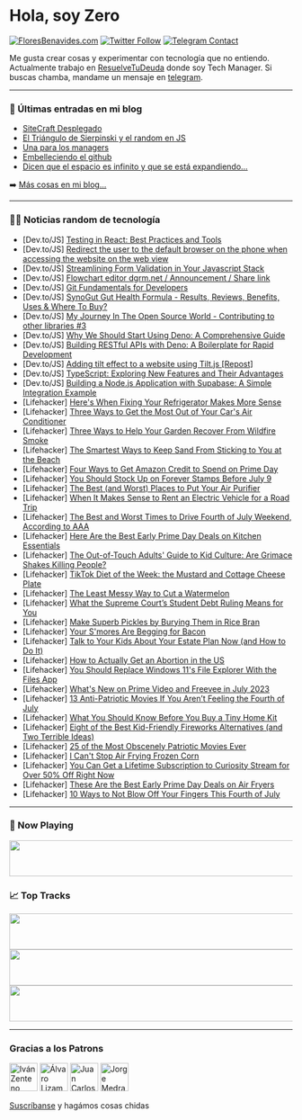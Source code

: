 # Hola, soy Zero

[![FloresBenavides.com](https://img.shields.io/website?down_message=oops&label=MiBlog&style=for-the-badge&up_message=online&url=https%3A%2F%2Ffloresbenavides.com)](https://floresbenavides.com) [![Twitter Follow](https://img.shields.io/twitter/follow/ZeroDragon?color=%231DA1F2&label=Follow&logo=twitter&logoColor=ffffff&style=for-the-badge)](https://twitter.com/zerodragon) [![Telegram Contact](https://img.shields.io/badge/escr%C3%ADbeme-ZeroDragon-%2326A5E4?style=for-the-badge&logo=telegram)](https://t.me/zerodragon)

Me gusta crear cosas y experimentar con tecnología que no entiendo.
Actualmente trabajo en [ResuelveTuDeuda](http://github.com/resuelve) donde soy Tech Manager.
Si buscas chamba, mandame un mensaje en [telegram](https://t.me/zerodragon).

---

### 📕 Últimas entradas en mi blog
<!-- BLOG-POST-LIST:START -->
- [SiteCraft Desplegado](https://floresbenavides.com/sitecraft-desplegado/)
- [El Triángulo de Sierpinski y el random en JS](https://floresbenavides.com/el-triangulo-de-sierpinski-y-el-random-en-js/)
- [Una para los managers](https://floresbenavides.com/una-para-los-managers/)
- [Embelleciendo el github](https://floresbenavides.com/embelleciendo-el-github/)
- [Dicen que el espacio es infinito y que se está expandiendo…](https://floresbenavides.com/dicen-que-el-espacio-es-infinito-y-que-se-esta-expandiendo/)
<!-- BLOG-POST-LIST:END -->

➡️ [Más cosas en mi blog...](https://floresbenavides.com)

---

### 👨‍💻 Noticias random de tecnología
<!-- TECH-POSTS:START -->
- [Dev.to/JS] [Testing in React: Best Practices and Tools](https://dev.to/daryllukas/testing-in-react-best-practices-and-tools-4hab)
- [Dev.to/JS] [Redirect the user to the default browser on the phone when accessing the website on the web view](https://dev.to/giangnguyenpzh/redirect-the-user-to-the-default-browser-on-the-phone-when-accessing-the-website-on-the-web-view-47p7)
- [Dev.to/JS] [Streamlining Form Validation in Your Javascript Stack](https://dev.to/zenstack/streamlining-form-validation-in-your-javascript-stack-15ep)
- [Dev.to/JS] [Flowchart editor dgrm.net / Announcement / Share link](https://dev.to/alexboyko/flowchart-editor-dgrmnet-announcement-share-link-2g64)
- [Dev.to/JS] [Git Fundamentals for Developers](https://dev.to/scofieldidehen/git-fundamentals-for-developers-2m7f)
- [Dev.to/JS] [SynoGut Gut Health Formula - Results, Reviews, Benefits, Uses &amp; Where To Buy?](https://dev.to/synogutf91987/synogut-gut-health-formula-results-reviews-benefits-uses-where-to-buy-1jj)
- [Dev.to/JS] [My Journey In The Open Source World - Contributing to other libraries #3](https://dev.to/cadienvan/my-journey-in-the-open-source-world-contributing-to-other-libraries-3-5bb9)
- [Dev.to/JS] [Why We Should Start Using Deno: A Comprehensive Guide](https://dev.to/vickygonsalves/why-we-should-start-using-deno-a-comprehensive-guide-33bk)
- [Dev.to/JS] [Building RESTful APIs with Deno: A Boilerplate for Rapid Development](https://dev.to/vickygonsalves/building-restful-apis-with-deno-a-boilerplate-for-rapid-development-4feo)
- [Dev.to/JS] [Adding tilt effect to a website using Tilt.js [Repost]](https://dev.to/preetsuthar17/adding-a-tilt-effect-to-a-website-using-tiltjs-repost-3f3)
- [Dev.to/JS] [TypeScript: Exploring New Features and Their Advantages](https://dev.to/cristain/typescript-exploring-new-features-and-their-advantages-19fa)
- [Dev.to/JS] [Building a Node.js Application with Supabase: A Simple Integration Example](https://dev.to/preetsuthar17/building-a-nodejs-application-with-supabase-a-simple-integration-example-10ge)
- [Lifehacker] [Here&#39;s When Fixing Your Refrigerator Makes More Sense](https://lifehacker.com/heres-when-fixing-your-refrigerator-makes-more-sense-1850593858)
- [Lifehacker] [Three Ways to Get the Most Out of Your Car&#39;s Air Conditioner](https://lifehacker.com/three-ways-to-get-the-most-out-of-your-cars-air-conditi-1850593864)
- [Lifehacker] [Three Ways to Help Your Garden Recover From Wildfire Smoke](https://lifehacker.com/three-ways-to-help-your-garden-recover-from-wildfire-sm-1850593877)
- [Lifehacker] [The Smartest Ways to Keep Sand From Sticking to You at the Beach](https://lifehacker.com/the-smartest-ways-to-keep-sand-from-sticking-to-you-at-1850593901)
- [Lifehacker] [Four Ways to Get Amazon Credit to Spend on Prime Day](https://lifehacker.com/four-ways-to-get-amazon-credit-to-spend-on-prime-day-1850593913)
- [Lifehacker] [You Should Stock Up on Forever Stamps Before July 9](https://lifehacker.com/you-should-stock-up-on-forever-stamps-before-july-9-1850593922)
- [Lifehacker] [The Best &lpar;and Worst&rpar; Places to Put Your Air Purifier](https://lifehacker.com/the-best-and-worst-places-to-put-your-air-purifier-1850593972)
- [Lifehacker] [When It Makes Sense to Rent an Electric Vehicle for a Road Trip](https://lifehacker.com/when-it-makes-sense-to-rent-an-electric-vehicle-for-a-r-1850593978)
- [Lifehacker] [The Best and Worst Times to Drive Fourth of July Weekend, According to AAA](https://lifehacker.com/the-best-and-worst-times-to-drive-fourth-of-july-weeken-1850593988)
- [Lifehacker] [Here Are the Best Early Prime Day Deals on Kitchen Essentials](https://lifehacker.com/here-are-the-best-early-prime-day-deals-on-kitchen-esse-1850592785)
- [Lifehacker] [The Out-of-Touch Adults&#39; Guide to Kid Culture: Are Grimace Shakes Killing People?](https://lifehacker.com/the-out-of-touch-adults-guide-to-kid-culture-are-grima-1850597126)
- [Lifehacker] [TikTok Diet of the Week: the Mustard and Cottage Cheese Plate](https://lifehacker.com/tiktok-diet-of-the-week-the-mustard-and-cottage-cheese-1850597057)
- [Lifehacker] [The Least Messy Way to Cut a Watermelon](https://lifehacker.com/the-least-messy-way-to-cut-a-watermelon-1850597009)
- [Lifehacker] [What the Supreme Court’s Student Debt Ruling Means for You](https://lifehacker.com/what-the-supreme-court-s-student-debt-ruling-means-for-1850596926)
- [Lifehacker] [Make Superb Pickles by Burying Them in Rice Bran](https://lifehacker.com/make-superb-pickles-by-burying-them-in-rice-bran-1850593204)
- [Lifehacker] [Your S&#39;mores Are Begging for Bacon](https://lifehacker.com/your-smores-are-begging-for-bacon-1850596330)
- [Lifehacker] [Talk to Your Kids About Your Estate Plan Now &lpar;and How to Do It&rpar;](https://lifehacker.com/talk-to-your-kids-about-your-estate-plan-now-and-how-t-1850586552)
- [Lifehacker] [How to Actually Get an Abortion in the US](https://lifehacker.com/how-to-actually-get-an-abortion-in-the-us-1850537360)
- [Lifehacker] [You Should Replace Windows 11&#39;s File Explorer With the Files App](https://lifehacker.com/you-should-replace-windows-11s-file-explorer-with-the-f-1850594433)
- [Lifehacker] [What&#39;s New on Prime Video and Freevee in July 2023](https://lifehacker.com/whats-new-on-prime-video-and-freevee-in-july-2023-1850595576)
- [Lifehacker] [13 Anti-Patriotic Movies If You Aren’t Feeling the Fourth of July](https://lifehacker.com/13-anti-patriotic-movies-if-you-aren-t-feeling-the-four-1850594352)
- [Lifehacker] [What You Should Know Before You Buy a Tiny Home Kit](https://lifehacker.com/what-you-should-know-before-you-buy-a-tiny-home-kit-1850594127)
- [Lifehacker] [Eight of the Best Kid-Friendly Fireworks Alternatives &lpar;and Two Terrible Ideas&rpar;](https://lifehacker.com/eight-of-the-best-kid-friendly-fireworks-alternatives-1850593183)
- [Lifehacker] [25 of the Most Obscenely Patriotic Movies Ever](https://lifehacker.com/20-of-the-most-obscenely-patriotic-movies-ever-1847211948)
- [Lifehacker] [I Can&#39;t Stop Air Frying Frozen Corn](https://lifehacker.com/i-cant-stop-air-frying-frozen-corn-1850593035)
- [Lifehacker] [You Can Get a Lifetime Subscription to Curiosity Stream for Over 50% Off Right Now](https://lifehacker.com/you-can-get-a-lifetime-subscription-to-curiosity-stream-1850589361)
- [Lifehacker] [These Are the Best Early Prime Day Deals on Air Fryers](https://lifehacker.com/these-are-the-best-early-prime-day-deals-on-air-fryers-1850583409)
- [Lifehacker] [10 Ways to Not Blow Off Your Fingers This Fourth of July](https://lifehacker.com/10-ways-to-not-blow-off-your-fingers-this-fourth-of-jul-1850592369)<!-- TECH-POSTS:END -->

---

### 🎵 Now Playing
<a href="https://spotify-now-playing-dun.vercel.app/now-playing?open"><img src="https://spotify-now-playing-dun.vercel.app/now-playing" width="540" height="64"></a>

### 📈 Top Tracks
<a href="https://spotify-now-playing-dun.vercel.app/top-tracks?i=1&open"><img src="https://spotify-now-playing-dun.vercel.app/top-tracks?i=1" width="540" height="64"></a>
<a href="https://spotify-now-playing-dun.vercel.app/top-tracks?i=2&open"><img src="https://spotify-now-playing-dun.vercel.app/top-tracks?i=2" width="540" height="64"></a>
<a href="https://spotify-now-playing-dun.vercel.app/top-tracks?i=3&open"><img src="https://spotify-now-playing-dun.vercel.app/top-tracks?i=3" width="540" height="64"></a>

---

### Gracias a los Patrons
[<img src="https://avatars.githubusercontent.com/u/243380?v=4" alt="Iván Zenteno" width="50px">](https://github.com/k001) [<img src="https://avatars.githubusercontent.com/u/19955639?v=4" alt="Álvaro Lizama" width="50px">](https://github.com/alvarolizama) [<img src="https://avatars.githubusercontent.com/u/2718753?v=4" alt="Juan Carlos Ruiz" width="50px">](https://github.com/JuanCrg90) [<img src="https://avatars.githubusercontent.com/u/37025?v=4" alt="Jorge Medrano" width="50px">](https://github.com/h1pp1e) 

[Suscríbanse](https://www.patreon.com/zerodragon) y hagámos cosas chidas
